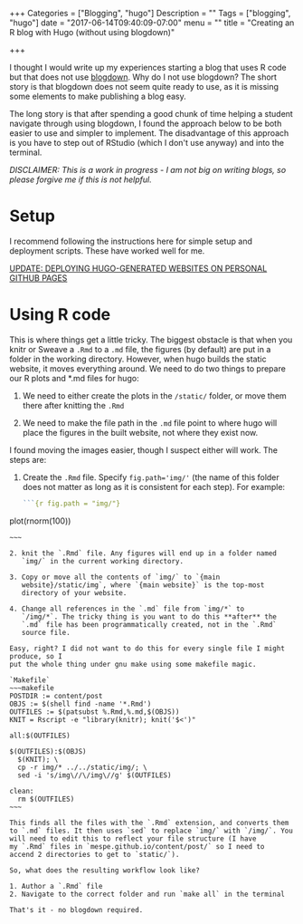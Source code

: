 +++
Categories = ["Blogging", "hugo"]
Description = ""
Tags = ["blogging", "hugo"]
date = "2017-06-14T09:40:09-07:00"
menu = ""
title = "Creating an R blog with Hugo (without using blogdown)"

+++

I thought I would write up my experiences starting a blog that uses R
code but that does not
use [blogdown](https://github.com/rstudio/blogdown). Why do I not use
blogdown? The short story is that blogdown does not seem quite ready to use,
as it is missing some elements to make publishing a blog easy. 

The long story is that after
spending a good chunk of time helping a student navigate through using
blogdown, I found the approach below to be both easier to use and
simpler to implement. The
disadvantage of this approach is you have to step out of RStudio (which
I don't use anyway) and into the terminal.

*DISCLAIMER: This is a work in progress - I am not big on writing
blogs, so please forgive me if this is not helpful.*

# Setup

I recommend following the instructions here for simple setup and
 deployment scripts. These have worked well for me.
 
[UPDATE: DEPLOYING HUGO-GENERATED WEBSITES ON PERSONAL GITHUB PAGES](https://hjdskes.github.io/blog/update-deploying-hugo-on-personal-gh-pages/)

# Using R code

This is where things get a little tricky. The biggest obstacle is that
when you knitr or Sweave a `.Rmd` to a `.md` file, the
figures (by default) are put in a folder in the working
directory. However, when hugo builds the static website, it moves
everything around. We need to do two things to prepare our R plots and
\*.md files for hugo:

  1. We need to either create the plots in the `/static/` folder, or
     move them there after knitting the `.Rmd`
  
  2. We need to make the file path in the `.md` file point to where
     hugo will place the figures in the built website, not where they exist now.
	 
I found moving the images easier, though I suspect either will work. The steps are:

  1. Create the `.Rmd` file. Specify `fig.path='img/'` (the name of
     this folder does not matter as long as it is consistent for each
     step). For example:
	 
	 ~~~R
	 ```{r fig.path = "img/"}
  plot(rnorm(100))
  ```
  ~~~

  2. knit the `.Rmd` file. Any figures will end up in a folder named
     `img/` in the current working directory.
  
  3. Copy or move all the contents of `img/` to `{main
     website}/static/img`, where `{main website}` is the top-most
     directory of your website.
  
  4. Change all references in the `.md` file from `img/*` to
     `/img/*`. The tricky thing is you want to do this **after** the
     `.md` file has been programmatically created, not in the `.Rmd`
     source file.
	 
Easy, right? I did not want to do this for every single file I might produce, so I
put the whole thing under gnu make using some makefile magic.

 `Makefile`
~~~makefile
POSTDIR := content/post
OBJS := $(shell find -name '*.Rmd')
OUTFILES := $(patsubst %.Rmd,%.md,$(OBJS))
KNIT = Rscript -e "library(knitr); knit('$<')"

all:$(OUTFILES)

$(OUTFILES):$(OBJS)
	$(KNIT); \
	cp -r img/* ../../static/img/; \
	sed -i 's/img\//\/img\//g' $(OUTFILES)

clean:
	rm $(OUTFILES)
~~~

This finds all the files with the `.Rmd` extension, and converts them
to `.md` files. It then uses `sed` to replace `img/` with `/img/`. You
will need to edit this to reflect your file structure (I have
my `.Rmd` files in `mespe.github.io/content/post/` so I need to
accend 2 directories to get to `static/`).

So, what does the resulting workflow look like?

  1. Author a `.Rmd` file
  2. Navigate to the correct folder and run `make all` in the terminal

That's it - no blogdown required.
